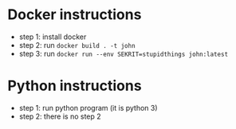 # Docker instructions

- step 1: install docker
- step 2: run `docker build . -t john`
- step 3: run `docker run --env SEKRIT=stupidthings john:latest`

# Python instructions
- step 1: run python program (it is python 3)
- step 2: there is no step 2

